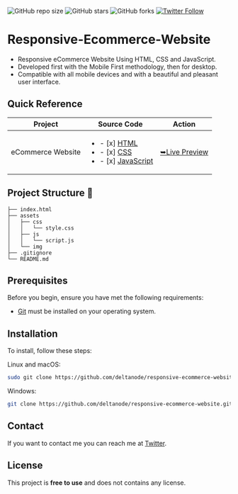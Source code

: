 ![GitHub repo size](https://img.shields.io/github/repo-size/deltanode/responsive-ecommerce-website)
![GitHub stars](https://img.shields.io/github/stars/deltanode/responsive-ecommerce-website?style=social)
![GitHub forks](https://img.shields.io/github/forks/deltanode/responsive-ecommerce-website?style=social)
[![Twitter Follow](https://img.shields.io/twitter/follow/yogesh_yadv?style=social)](https://twitter.com/intent/follow?screen_name=yogesh_yadv)

# Responsive-Ecommerce-Website 

- Responsive eCommerce Website Using HTML, CSS and JavaScript.
- Developed first with the Mobile First methodology, then for desktop.
- Compatible with all mobile devices and with a beautiful and pleasant user interface.

## Quick Reference

| Project | Source Code |Action |
| --- | --- | --- |
| eCommerce Website | <ul><li>- [x] [HTML](index.html)</li><li>- [x] [CSS](assets/css/style.css)</li><li>- [x] [JavaScript](assets/js/script.js)</li></ul> | [➥Live Preview](https://deltanode.github.io/100DaysofCode/04-responsive-ecommerce-website/) |

## Project Structure 📂
```
├── index.html
├── assets
│   ├── css
│   │   └── style.css
│   ├── js
│   │   └── script.js
│   └── img
├── .gitignore
└── README.md
```

## Prerequisites

Before you begin, ensure you have met the following requirements:

* [Git](https://git-scm.com/downloads "Download Git") must be installed on your operating system.

## Installation

To install, follow these steps:

Linux and macOS:

```bash
sudo git clone https://github.com/deltanode/responsive-ecommerce-website.git
```

Windows:

```bash
git clone https://github.com/deltanode/responsive-ecommerce-website.git
```

## Contact

If you want to contact me you can reach me at [Twitter](https://www.twitter.com/yogesh_yadv).

## License

This project is **free to use** and does not contains any license.
